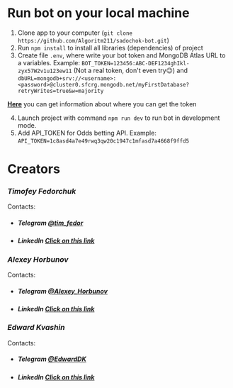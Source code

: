 # Run bot on your local machine

1. Clone app to your computer (`git clone https://github.com/Algoritm211/sadochok-bot.git`)
2. Run `npm install` to install all libraries (dependencies) of project
3. Create file `.env`, where write your bot token and MongoDB Atlas URL to a variables. Example: `BOT_TOKEN=123456:ABC-DEF1234ghIkl-zyx57W2v1u123ew11` (Not a real token, don't even try😉) and `dbURL=mongodb+srv://<username>:<password>@cluster0.sfcrg.mongodb.net/myFirstDatabase?retryWrites=true&w=majority`

**[Here](https://core.telegram.org/bots/api#authorizing-your-bot)** you can get information about where you can get the token

4. Launch project with command `npm run dev` to run bot in development mode.
5. Add API_TOKEN for Odds betting API. Example: `API_TOKEN=1c8asd4a7e49rwq3qw20c1947c1mfasd7a4668f9ffd5`

# Creators
### <i>Timofey Fedorchuk</i>
  Contacts:
  * ##### Telegram [@tim_fedor](https://t.me/tim_fedor)
  * ##### LinkedIn [Click on this link](https://www.linkedin.com/in/%D1%82%D0%B8%D0%BC%D0%BE%D1%84%D0%B5%D0%B9-%D1%84%D0%B5%D0%B4%D0%BE%D1%80%D1%87%D1%83%D0%BA-251872150/)
  
### <i>Alexey Horbunov</i>
  Contacts:
  * ##### Telegram [@Alexey_Horbunov](https://t.me/Alexey_Horbunov)
  * ##### LinkedIn [Click on this link](https://www.linkedin.com/in/alexey-horbunov211/)
  
### <i>Edward Kvashin</i>
  Contacts:
  * ##### Telegram [@EdwardDK](https://t.me/EdwardDK)
  * ##### LinkedIn [Click on this link](https://www.linkedin.com/in/edward-kvashin-8987941a3/)
